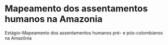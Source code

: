 # Mapeamento dos assentamentos humanos na Amazonia
 Estágio-Mapeamento dos assentamentos humanos pré- e pós-colombianos na Amazônia
